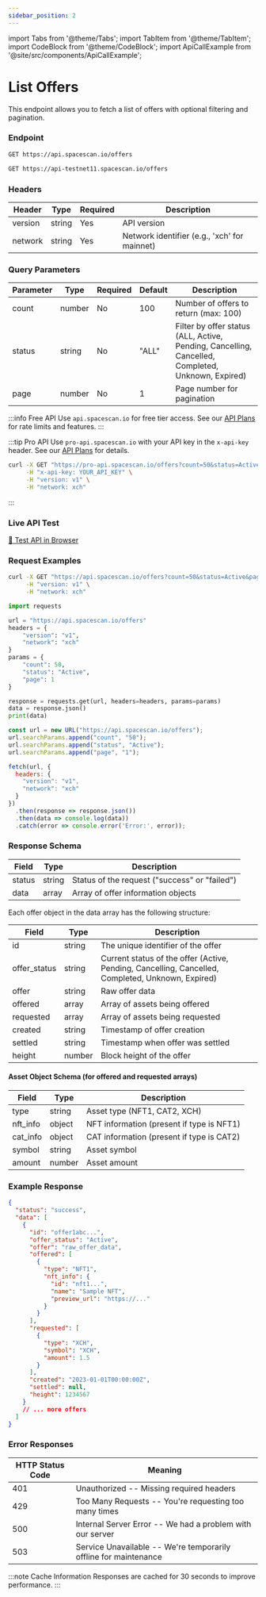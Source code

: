 ```yaml
---
sidebar_position: 2
---
```

import Tabs from '@theme/Tabs';
import TabItem from '@theme/TabItem';
import CodeBlock from '@theme/CodeBlock';
import ApiCallExample from '@site/src/components/ApiCallExample';

# List Offers

This endpoint allows you to fetch a list of offers with optional filtering and pagination.

### Endpoint

<Tabs>
  <TabItem value="mainnet" label="Mainnet">

```bash
GET https://api.spacescan.io/offers
```

  </TabItem>
  <TabItem value="testnet" label="Testnet">

```bash
GET https://api-testnet11.spacescan.io/offers
```

  </TabItem>
</Tabs>

### Headers

| Header | Type | Required | Description |
|--------|------|----------|-------------|
| version | string | Yes | API version |
| network | string | Yes | Network identifier (e.g., 'xch' for mainnet) |

### Query Parameters

| Parameter | Type | Required | Default | Description |
|-----------|------|----------|---------|-------------|
| count | number | No | 100 | Number of offers to return (max: 100) |
| status | string | No | "ALL" | Filter by offer status (ALL, Active, Pending, Cancelling, Cancelled, Completed, Unknown, Expired) |
| page | number | No | 1 | Page number for pagination |

:::info Free API
Use `api.spacescan.io` for free tier access. See our [API Plans](https://spacescan.io/apis#plans) for rate limits and features.
:::

:::tip Pro API
Use `pro-api.spacescan.io` with your API key in the `x-api-key` header. See our [API Plans](https://spacescan.io/apis#plans) for details.

```bash
curl -X GET "https://pro-api.spacescan.io/offers?count=50&status=Active&page=1" \
     -H "x-api-key: YOUR_API_KEY" \
     -H "version: v1" \
     -H "network: xch"
```
:::

### Live API Test

<Tabs>
  <TabItem value="mainnet" label="Mainnet">
    <a href="https://api.spacescan.io/offers?count=10&status=Active&page=1" target="_blank" rel="noopener noreferrer" className="api-test-button">
      🚀 Test API in Browser
    </a>
  </TabItem>
</Tabs>

### Request Examples

<Tabs>
  <TabItem value="curl" label="cURL">

```bash
curl -X GET "https://api.spacescan.io/offers?count=50&status=Active&page=1" \
     -H "version: v1" \
     -H "network: xch"
```

  </TabItem>
  <TabItem value="python" label="Python">

```python
import requests

url = "https://api.spacescan.io/offers"
headers = {
    "version": "v1",
    "network": "xch"
}
params = {
    "count": 50,
    "status": "Active",
    "page": 1
}

response = requests.get(url, headers=headers, params=params)
data = response.json()
print(data)
```

  </TabItem>
  <TabItem value="javascript" label="JavaScript">

```javascript
const url = new URL("https://api.spacescan.io/offers");
url.searchParams.append("count", "50");
url.searchParams.append("status", "Active");
url.searchParams.append("page", "1");

fetch(url, {
  headers: {
    "version": "v1",
    "network": "xch"
  }
})
  .then(response => response.json())
  .then(data => console.log(data))
  .catch(error => console.error('Error:', error));
```

  </TabItem>
</Tabs>

### Response Schema

| Field | Type | Description |
|-------|------|-------------|
| status | string | Status of the request ("success" or "failed") |
| data | array | Array of offer information objects |

Each offer object in the data array has the following structure:

| Field | Type | Description |
|-------|------|-------------|
| id | string | The unique identifier of the offer |
| offer_status | string | Current status of the offer (Active, Pending, Cancelling, Cancelled, Completed, Unknown, Expired) |
| offer | string | Raw offer data |
| offered | array | Array of assets being offered |
| requested | array | Array of assets being requested |
| created | string | Timestamp of offer creation |
| settled | string | Timestamp when offer was settled |
| height | number | Block height of the offer |

#### Asset Object Schema (for offered and requested arrays)

| Field | Type | Description |
|-------|------|-------------|
| type | string | Asset type (NFT1, CAT2, XCH) |
| nft_info | object | NFT information (present if type is NFT1) |
| cat_info | object | CAT information (present if type is CAT2) |
| symbol | string | Asset symbol |
| amount | number | Asset amount |

### Example Response

```json
{
  "status": "success",
  "data": [
    {
      "id": "offer1abc...",
      "offer_status": "Active",
      "offer": "raw_offer_data",
      "offered": [
        {
          "type": "NFT1",
          "nft_info": {
            "id": "nft1...",
            "name": "Sample NFT",
            "preview_url": "https://..."
          }
        }
      ],
      "requested": [
        {
          "type": "XCH",
          "symbol": "XCH",
          "amount": 1.5
        }
      ],
      "created": "2023-01-01T00:00:00Z",
      "settled": null,
      "height": 1234567
    }
    // ... more offers
  ]
}
```

### Error Responses

| HTTP Status Code | Meaning |
|-----------------|---------|
| 401 | Unauthorized -- Missing required headers |
| 429 | Too Many Requests -- You're requesting too many times |
| 500 | Internal Server Error -- We had a problem with our server |
| 503 | Service Unavailable -- We're temporarily offline for maintenance |

:::note Cache Information
Responses are cached for 30 seconds to improve performance.
::: 